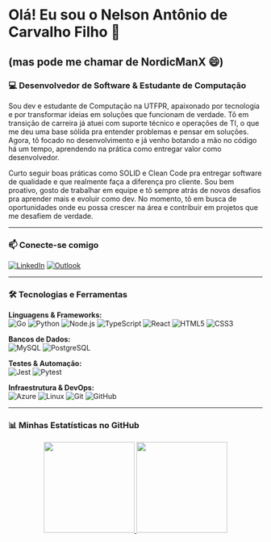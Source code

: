 # Olá! Eu sou o Nelson Antônio de Carvalho Filho 👋  
## (mas pode me chamar de **NordicManX** 😄)

### 💻 Desenvolvedor de Software & Estudante de Computação

<p align="left">
  Sou dev e estudante de Computação na UTFPR, apaixonado por tecnologia e por transformar ideias em soluções que funcionam de verdade. Tô em transição de carreira já atuei com suporte técnico e operações de TI, o que me deu uma base sólida pra entender problemas e pensar em soluções. Agora, tô focado no desenvolvimento e já venho botando a mão no código há um tempo, aprendendo na prática como entregar valor como desenvolvedor.
</p>

<p align="left">
  Curto seguir boas práticas como SOLID e Clean Code pra entregar software de qualidade e que realmente faça a diferença pro cliente. Sou bem proativo, gosto de trabalhar em equipe e tô sempre atrás de novos desafios pra aprender mais e evoluir como dev. No momento, tô em busca de oportunidades onde eu possa crescer na área e contribuir em projetos que me desafiem de verdade.
</p>

---

### 📫 Conecte-se comigo

<p align="left">
  <a href="https://linkedin.com/in/nelson-antonio-carvalho-filho" target="_blank"><img src="https://img.shields.io/badge/LinkedIn-0077B5?style=for-the-badge&logo=linkedin&logoColor=white" alt="LinkedIn"></a>
  <a href="mailto:nelsonacf@outlook.com" target="_blank"><img src="https://img.shields.io/badge/Microsoft_Outlook-0078D4?style=for-the-badge&logo=microsoft-outlook&logoColor=white" alt="Outlook"></a>
</p>

---

### 🛠️ Tecnologias e Ferramentas

<p align="left">
  <strong>Linguagens & Frameworks:</strong><br>
  <img src="https://img.shields.io/badge/Go-00ADD8?style=for-the-badge&logo=go&logoColor=white" alt="Go">
  <img src="https://img.shields.io/badge/Python-3776AB?style=for-the-badge&logo=python&logoColor=white" alt="Python">
  <img src="https://img.shields.io/badge/Node.js-339933?style=for-the-badge&logo=nodedotjs&logoColor=white" alt="Node.js">
  <img src="https://img.shields.io/badge/TypeScript-3178C6?style=for-the-badge&logo=typescript&logoColor=white" alt="TypeScript">
  <img src="https://img.shields.io/badge/React-61DAFB?style=for-the-badge&logo=react&logoColor=black" alt="React">
  <img src="https://img.shields.io/badge/HTML5-E34F26?style=for-the-badge&logo=html5&logoColor=white" alt="HTML5">
  <img src="https://img.shields.io/badge/CSS3-1572B6?style=for-the-badge&logo=css3&logoColor=white" alt="CSS3">
</p>
<p align="left">
  <strong>Bancos de Dados:</strong><br>
  <img src="https://img.shields.io/badge/MySQL-4479A1?style=for-the-badge&logo=mysql&logoColor=white" alt="MySQL">
  <img src="https://img.shields.io/badge/PostgreSQL-4169E1?style=for-the-badge&logo=postgresql&logoColor=white" alt="PostgreSQL">
</p>
<p align="left">
  <strong>Testes & Automação:</strong><br>
  <img src="https://img.shields.io/badge/Jest-C21325?style=for-the-badge&logo=jest&logoColor=white" alt="Jest">
  <img src="https://img.shields.io/badge/Pytest-0A9EDC?style=for-the-badge&logo=pytest&logoColor=white" alt="Pytest">
</p>
<p align="left">
  <strong>Infraestrutura & DevOps:</strong><br>
  <img src="https://img.shields.io/badge/Microsoft_Azure-0078D4?style=for-the-badge&logo=microsoft-azure&logoColor=white" alt="Azure">
  <img src="https://img.shields.io/badge/Linux-FCC624?style=for-the-badge&logo=linux&logoColor=black" alt="Linux">
  <img src="https://img.shields.io/badge/Git-F05032?style=for-the-badge&logo=git&logoColor=white" alt="Git">
  <img src="https://img.shields.io/badge/GitHub-181717?style=for-the-badge&logo=github&logoColor=white" alt="GitHub">
</p>

---

### 📊 Minhas Estatísticas no GitHub

<p align="center">
  <a href="https://github.com/nordicmanx">
    <img height="180em" src="https://github-readme-stats.vercel.app/api?username=nordicmanx&show_icons=true&theme=dracula"/>
    <img height="180em" src="https://github-readme-stats.vercel.app/api/top-langs/?username=nordicmanx&layout=compact&langs_count=7&theme=dracula"/>
  </a>
</p>
